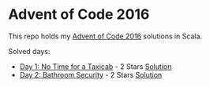 # Advent of Code 2016

This repo holds my [Advent of Code 2016](http://adventofcode.com/2016/) solutions in Scala.

Solved days:

* [Day 1: No Time for a Taxicab](http://adventofcode.com/2016/day/1) - 2 Stars [Solution](https://github.com/oxcarh/advent-of-code-2016/blob/master/src/main/scala/com/oxcarh/adventofcode2016/Day1.scala)
* [Day 2: Bathroom Security](http://adventofcode.com/2016/day/2) - 2 Stars [Solution](https://github.com/oxcarh/advent-of-code-2016/blob/master/src/main/scala/com/oxcarh/adventofcode2016/Day2.scala)


